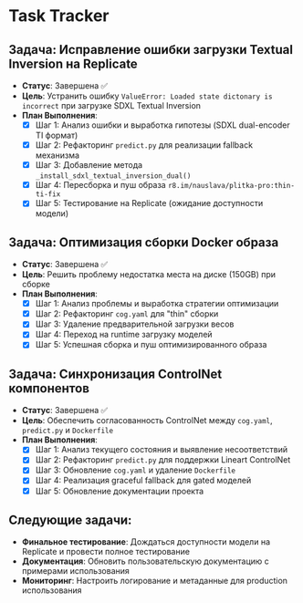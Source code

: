 # Task Tracker

## Задача: Исправление ошибки загрузки Textual Inversion на Replicate
- **Статус**: Завершена ✅
- **Цель**: Устранить ошибку `ValueError: Loaded state dictonary is incorrect` при загрузке SDXL Textual Inversion
- **План Выполнения**:
  - [x] Шаг 1: Анализ ошибки и выработка гипотезы (SDXL dual-encoder TI формат)
  - [x] Шаг 2: Рефакторинг `predict.py` для реализации fallback механизма
  - [x] Шаг 3: Добавление метода `_install_sdxl_textual_inversion_dual()`
  - [x] Шаг 4: Пересборка и пуш образа `r8.im/nauslava/plitka-pro:thin-ti-fix`
  - [x] Шаг 5: Тестирование на Replicate (ожидание доступности модели)

## Задача: Оптимизация сборки Docker образа
- **Статус**: Завершена ✅
- **Цель**: Решить проблему недостатка места на диске (150GB) при сборке
- **План Выполнения**:
  - [x] Шаг 1: Анализ проблемы и выработка стратегии оптимизации
  - [x] Шаг 2: Рефакторинг `cog.yaml` для "thin" сборки
  - [x] Шаг 3: Удаление предварительной загрузки весов
  - [x] Шаг 4: Переход на runtime загрузку моделей
  - [x] Шаг 5: Успешная сборка и пуш оптимизированного образа

## Задача: Синхронизация ControlNet компонентов
- **Статус**: Завершена ✅
- **Цель**: Обеспечить согласованность ControlNet между `cog.yaml`, `predict.py` и `Dockerfile`
- **План Выполнения**:
  - [x] Шаг 1: Анализ текущего состояния и выявление несоответствий
  - [x] Шаг 2: Рефакторинг `predict.py` для поддержки Lineart ControlNet
  - [x] Шаг 3: Обновление `cog.yaml` и удаление `Dockerfile`
  - [x] Шаг 4: Реализация graceful fallback для gated моделей
  - [x] Шаг 5: Обновление документации проекта

## Следующие задачи:
- **Финальное тестирование**: Дождаться доступности модели на Replicate и провести полное тестирование
- **Документация**: Обновить пользовательскую документацию с примерами использования
- **Мониторинг**: Настроить логирование и метаданные для production использования
